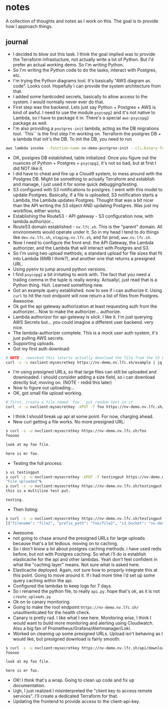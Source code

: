 # notes

A collection of thoughts and notes as I work on this. The goal is to provide how I approach things.

## journal

- I decided to blow out this task. I think the goal implied was to provide the Terraform infrastucture, not actually write a lot of Python. But I'd prefer an actual working demo. So I'm writing Python.
- So I'm writing the Python code to do the tasks, interact with Postgres, etc.
- I'm trying the Python diagrams tool. It's basically "AWS diagram as code". Looks cool. Hopefully I can provide the system architecture from that.
- I added some hardcoded secrets, basically to allow access to the system. I would normally never ever do that.
- First step was the backend. Lets just say Python + Postgres + AWS is kind of awful. I need to use the module `psycopg2` and it's not native to Lambda, so I have to package it in.  There's a special `aws-psycopg2` package as well.
- I'm also providing a `postgres-init` lambda, acting as the DB migrations tool. `This`` is the first step I'm working on. Terraform the postgres DB + a lambda that init's the DB. To init the DB, you need to run

```bash
aws lambda invoke --function-name nv-demo-postgres-init --cli-binary-format raw-in-base64-out --payload '{"name": "init"}' /dev/stdout
```

- OK, postgres DB established, table initialized. Once you figure out the nuances of Python + Postgres + `psycopg2`, it's not so bad, but at first I did NOT like it.
- I did have to cheat and fire up a Cloud9 system, to mess around with the Postgres DB. Might be something to actually Terraform and establish and manage, I just used it for some quick debugging/testing.
- S3 configured with S3 notifications to postgres. I went with this model to update Postgres. Basically, if a file is uploaded, S3 notification starts a Lambda, the Lambda updates Postgres. Thought that was a bit nicer than the API writing the S3 object AND updating Postgres. Was just my workflow, either works.
- Establishing the Route53 - API gateway - S3 configuration now, with lambda authorizor...
- Route53 domain established - `nv.lfc.sh`. This is the "parent" domain. All environments would operate under it. So in my head I tend to do things like `dev.nv.lfc.sh`, `staging.nv.lfc.sh`, and for prod, `www.nv.lfc.sh`.
- Now I need to configure the front end. the API Gateway, the Lambda authorizer, and the Lambda that will interact with Postgres and S3.
- So I'm using two upload methods; a standard upload for file sizes that fit into Lambda (6MB I think?), and another one that returns a presigned URL.
- Using pyenv to jump around python versions.
- I find `psycopg2` a bit irritating to work with. The fact that you need a trailing comma in the tuple is really wonky. Actuallyl, just read that is a Python thing. Huh. Learned something new.
- Got an example query established. now to see if i can authorize it. Using `curl` to hit the root endpoint will now return a list of files from Postgres. Awesome.
- Ok got the api gateway authorization at least requesting auth from the authorizer... Now to make the authorizer... authorize.
- Lambda authorizor for api gateway is slick. I like it.  I'm just querying AWS Secrets but... you could imagine a different user backend. very nice.
- The lambda-authorizer complete. This is a mock user auth system, it's just pulling AWS secrets.
- Supporting uploads.
- Got my first auth download:

```bash
# NOTE - reworked this laterto actually download the file from the S3 bucket. Works for small files.
curl -s -u nvclient:mysecretkey https://nv-demo.nv.lfc.sh/example | jq -r '.url' | xargs curl
```

- I'm using presigned URLs, so that large files can still be uploaded and downloaded. i should consider adding a size field, so i can download directly but, moving on. (NOTE - redid this later)
- Now to figure out uploading...
- OK, got small file upload working.

```bash
# first, create a file named `foo`. put random text in it
curl -s -u nvclient:mysecretkey -XPUT -T foo https://nv-demo.nv.lfc.sh/api/upload/foo
```

- I think I should break up api at some point. For now, charging ahead.
- New curl getting a file works. No more presigned URL:

```bash
❯ curl -s -u nvclient:mysecretkey https://nv-demo.nv.lfc.sh/foo
fooooo

look at my foo file.

here is mr foo.
```

- Testing the full process:

```bash
❯ vi testingput
❯ curl -s -u nvclient:mysecretkey -XPUT -T testingput https://nv-demo.nv.lfc.sh/api/upload/testingput
"File uploaded"%                                                                                              
❯ curl -s -u nvclient:mysecretkey https://nv-demo.nv.lfc.sh/testingput
this is a multiline test put.

testing.
```

- Then listing:

```bash
❯ curl -s -u nvclient:mysecretkey https://nv-demo.nv.lfc.sh/testingput
[{"filename": "file2", "prefix_path": "foo/file2", "s3_bucket": "nv-demo-storage", "url": "https://nv-demo.nv.lfc.sh/file2", "date_added": "2022-05-01T12:11:48.443Z"}, {"filename": "example", "prefix_path": "example", "s3_bucket": "nv-demo-storage", "url": "https://nv-demo.nv.lfc.sh/example", "date_added": "2022-05-01T13:32:11.526Z"}, {"filename": "foo", "prefix_path": "foo", "s3_bucket": "nv-demo-storage", "url": "https://nv-demo.nv.lfc.sh/foo", "date_added": "2022-05-01T19:51:38.987Z"}, {"filename": "testingput", "prefix_path": "testingput", "s3_bucket": "nv-demo-storage", "url": "https://nv-demo.nv.lfc.sh/testingput", "date_added": "2022-05-01T20:27:50.953Z"}]
```

- Awesome.
- not going to chase around the presigned URLs for large uploads because that's a bit tedious. moving on to caching.
- So i don't know a lot about postgres caching methods. i have used redis before, but not with Postgres caching. So what i'll do is establish elasticache for the api and other lambdas. Yeah don't feel confident in what the "caching layer" means. Not sure what is asked here.
- Elasticache deployed. Again, not sure how to properly integrate this at this point. Going to move around it. If i had more time i'd set up some query caching within the api.
- Configured the lambdas to keep logs for 7 days.
- So i renamed the python file, to really `api.py`. hope that's ok, as it is not `create_uploads.py`
- Ok on to canary monitoring.
- Going to make the root endpoint `https://nv-demo.nv.lfc.sh/` unauthenticated for the health check.
- Canary is pretty rad. I like what I see here. Monitoring wise, I think I would want to build more monitoring and alerting using Cloudwatch. Also a big fan of Prometheus/Grafana/Alertmanager/Loki.
- Worked on cleaning up some presigned URLs. Upload isn't behaving as I would like, but presigned download is fairly smooth:

```bash
❯ curl -s -u nvclient:mysecretkey https://nv-demo.nv.lfc.sh/api/download_presigned/foo | jq -r '.url' | xargs curl
fooooo

look at my foo file.

here is mr foo.
```

- OK! I think that's a wrap. Going to clean up code and fix up documentation.
- Ugh, I just realized I misinterpreted the "client key to access remote services". I'll create a dedicated Terraform for that.
- Updating the frontend to provide access to the client-api-key.
